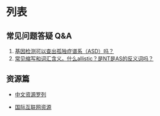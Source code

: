 列表
=====

## 常见问题答疑 Q&A
1. [基因检测可以查出孤独症谱系（ASD）吗？](https://github.com/inimicalself/neurodivergent_resourcesCN/blob/master/QnA_articles/ASD_QNA1.md)
2. [常见缩写和词汇含义。什么allistic？是NT是AS的反义词吗？](https://github.com/inimicalself/neurodivergent_resourcesCN/blob/master/QnA_articles/ASD_QNA2.md)

## 资源篇
* [中文资源罗列](https://github.com/inimicalself/neurodivergent_resourcesCN/blob/master/ND_resourcesCN.md)

* [国际互联网资源](https://github.com/inimicalself/neurodivergent_resourcesCN/blob/master/ND_resourcesEN.md)
